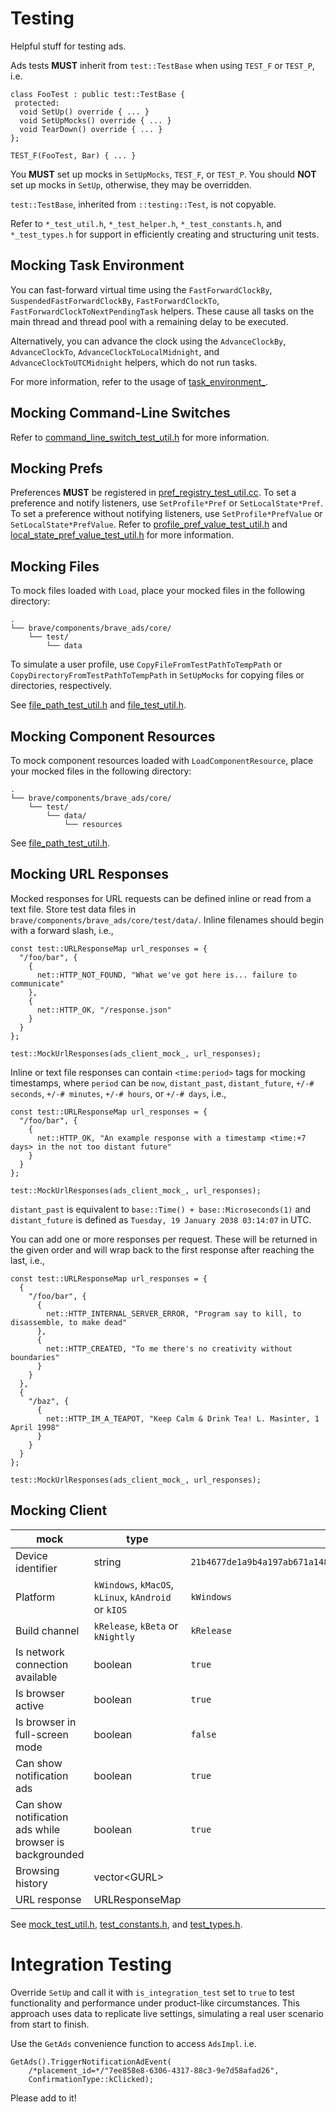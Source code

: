 # Testing

Helpful stuff for testing ads.

Ads tests **MUST** inherit from `test::TestBase` when using `TEST_F` or `TEST_P`, i.e.

    class FooTest : public test::TestBase {
     protected:
      void SetUp() override { ... }
      void SetUpMocks() override { ... }
      void TearDown() override { ... }
    };

    TEST_F(FooTest, Bar) { ... }

You **MUST** set up mocks in `SetUpMocks`, `TEST_F`, or `TEST_P`. You should **NOT** set up mocks in `SetUp`, otherwise, they may be overridden.

`test::TestBase`, inherited from `::testing::Test`, is not copyable.

Refer to `*_test_util.h`, `*_test_helper.h`, `*_test_constants.h`, and `*_test_types.h` for support in efficiently creating and structuring unit tests.

## Mocking Task Environment

You can fast-forward virtual time using the `FastForwardClockBy`, `SuspendedFastForwardClockBy`, `FastForwardClockTo`, `FastForwardClockToNextPendingTask` helpers. These cause all tasks on the main thread and thread pool with a remaining delay to be executed.

Alternatively, you can advance the clock using the `AdvanceClockBy`, `AdvanceClockTo`, `AdvanceClockToLocalMidnight`, and `AdvanceClockToUTCMidnight` helpers, which do not run tasks.

For more information, refer to the usage of [task_environment_](../../../../../../../base/test/task_environment.h).

## Mocking Command-Line Switches

Refer to [command_line_switch_test_util.h](command_line_switch_test_util.h) for more information.

## Mocking Prefs

Preferences **MUST** be registered in [pref_registry_test_util.cc](./pref_registry_test_util.cc). To set a preference and notify listeners, use `SetProfile*Pref` or `SetLocalState*Pref`. To set a preference without notifying listeners, use `SetProfile*PrefValue` or `SetLocalState*PrefValue`. Refer to [profile_pref_value_test_util.h](./profile_pref_value_test_util.h) and [local_state_pref_value_test_util.h](./local_state_pref_value_test_util.h) for more information.

## Mocking Files

To mock files loaded with `Load`, place your mocked files in the following directory:

    .
    └── brave/components/brave_ads/core/
        └── test/
            └── data

To simulate a user profile, use `CopyFileFromTestPathToTempPath` or `CopyDirectoryFromTestPathToTempPath` in `SetUpMocks` for copying files or directories, respectively.

See [file_path_test_util.h](file_path_test_util.h) and [file_test_util.h](file_test_util.h).

## Mocking Component Resources

To mock component resources loaded with `LoadComponentResource`, place your mocked files in the following directory:

    .
    └── brave/components/brave_ads/core/
        └── test/
            └── data/
                └── resources

See [file_path_test_util.h](file_path_test_util.h).

## Mocking URL Responses

Mocked responses for URL requests can be defined inline or read from a text file. Store test data files in `brave/components/brave_ads/core/test/data/`. Inline filenames should begin with a forward slash, i.e.,

    const test::URLResponseMap url_responses = {
      "/foo/bar", {
        {
          net::HTTP_NOT_FOUND, "What we've got here is... failure to communicate"
        },
        {
          net::HTTP_OK, "/response.json"
        }
      }
    };

    test::MockUrlResponses(ads_client_mock_, url_responses);

Inline or text file responses can contain `<time:period>` tags for mocking timestamps, where `period` can be `now`, `distant_past`, `distant_future`, `+/-# seconds`, `+/-# minutes`, `+/-# hours`, or `+/-# days`, i.e.,

    const test::URLResponseMap url_responses = {
      "/foo/bar", {
        {
          net::HTTP_OK, "An example response with a timestamp <time:+7 days> in the not too distant future"
        }
      }
    };

    test::MockUrlResponses(ads_client_mock_, url_responses);

`distant_past` is equivalent to `base::Time() + base::Microseconds(1)` and `distant_future` is defined as `Tuesday, 19 January 2038 03:14:07` in UTC.

You can add one or more responses per request. These will be returned in the given order and will wrap back to the first response after reaching the last, i.e.,

    const test::URLResponseMap url_responses = {
      {
        "/foo/bar", {
          {
            net::HTTP_INTERNAL_SERVER_ERROR, "Program say to kill, to disassemble, to make dead"
          },
          {
            net::HTTP_CREATED, "To me there's no creativity without boundaries"
          }
        }
      },
      {
        "/baz", {
          {
            net::HTTP_IM_A_TEAPOT, "Keep Calm & Drink Tea! L. Masinter, 1 April 1998"
          }
        }
      }
    };

    test::MockUrlResponses(ads_client_mock_, url_responses);

## Mocking Client

| mock  | type  | default  | example  |
|---|---|---|---|
| Device identifier  | string  | `21b4677de1a9b4a197ab671a1481d3fcb24f826a4358a05aafbaee5a9a51b57e`  | `test::MockDeviceId();`  |
| Platform  | `kWindows`, `kMacOS`, `kLinux`, `kAndroid` or `kIOS`  | `kWindows`  | `test::MockPlatformHelper(platform_helper_mock_, PlatformType::kMacOS);`  |
| Build channel  | `kRelease`, `kBeta` or `kNightly`  | `kRelease`  | `test::MockBuildChannel(test::BuildChannelType::kNightly);`  |
| Is network connection available  | boolean  | `true`  | `test::MockIsNetworkConnectionAvailable(ads_client_mock_, false);`  |
| Is browser active  | boolean  | `true`  | `test::MockIsBrowserActive(ads_client_mock_, false);`  |
| Is browser in full-screen mode  | boolean  | `false`  | `test::MockIsBrowserInFullScreenMode(ads_client_mock_, true);`  |
| Can show notification ads  | boolean  | `true`  | `MockCanShowNotificationAds(ads_client_mock_, false);`  |
| Can show notification ads while browser is backgrounded  | boolean  | `true`  | `test::MockCanShowNotificationAdsWhileBrowserIsBackgrounded(ads_client_mock_, false);`  |
| Browsing history  | vector\<GURL>  |  | `test::MockGetBrowsingHistory(ads_client_mock_, {GURL("https://foo.com"), GURL("https://bar.com")});`  |
| URL response  | URLResponseMap  |  | See [mocking server responses](#mocking-server-responses).  |

See [mock_test_util.h](./mock_test_util.h), [test_constants.h](./test_constants.h), and [test_types.h](./test_types.h).

# Integration Testing

Override `SetUp` and call it with `is_integration_test` set to `true` to test functionality and performance under product-like circumstances. This approach uses data to replicate live settings, simulating a real user scenario from start to finish.

Use the `GetAds` convenience function to access `AdsImpl`. i.e.

    GetAds().TriggerNotificationAdEvent(
        /*placement_id=*/"7ee858e8-6306-4317-88c3-9e7d58afad26",
        ConfirmationType::kClicked);

Please add to it!
